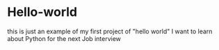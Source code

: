 # Hello-world
this is just an example of my first project of "hello world"
I want to learn about Python for the next Job interview
